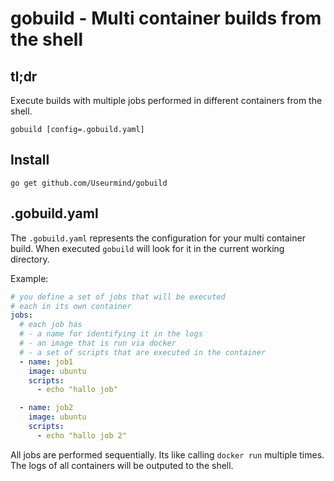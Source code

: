 # gobuild - Multi container builds from the shell

## tl;dr

Execute builds with multiple jobs performed in different containers from the shell.

```
gobuild [config=.gobuild.yaml]
```

## Install

```
go get github.com/Useurmind/gobuild
```

## .gobuild.yaml

The `.gobuild.yaml` represents the configuration for your multi container build. When executed `gobuild` will look for it in the current working directory.

Example:
```yaml
# you define a set of jobs that will be executed
# each in its own container
jobs:
  # each job has 
  # - a name for identifying it in the logs
  # - an image that is run via docker
  # - a set of scripts that are executed in the container
  - name: job1
    image: ubuntu
    scripts: 
      - echo "hallo job"

  - name: job2
    image: ubuntu
    scripts: 
      - echo "hallo job 2"
```

All jobs are performed sequentially. Its like calling `docker run` multiple times. The logs of all containers will be outputed to the shell.
